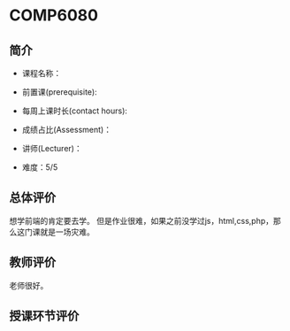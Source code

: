 # COMP6080

## 简介
- 课程名称：

- 前置课(prerequisite): 

- 每周上课时长(contact hours): 

- 成绩占比(Assessment)：

- 讲师(Lecturer)：

- 难度：5/5 

## 总体评价
想学前端的肯定要去学。
但是作业很难，如果之前没学过js，html,css,php，那么这门课就是一场灾难。
## 教师评价
老师很好。
## 授课环节评价

